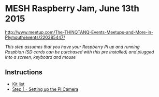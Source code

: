 # MESH Raspberry Jam, June 13th 2015
http://www.meetup.com/The-THINQTANQ-Events-Meetups-and-More-in-Plymouth/events/220385447/

_This step assumes that you have your Raspberry Pi up and running Raspbian (SD cards can be purchased with this pre installed) and plugged into a screen, keyboard and mouse_ 

## Instructions

* [Kit list](instructions/kit-list.md)
* [Step 1 - Setting up the Pi Camera](instructions/step-1.md)
